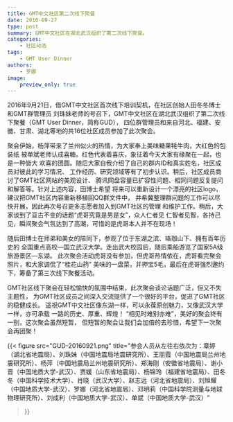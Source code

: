 ```yaml
---
title: GMT中文社区第二次线下聚餐
date: 2016-09-27
type: post
summary: GMT中文社区在湖北武汉组织了第二次线下聚餐。
categories:
    - 社区动态
tags:
    - GMT User Dinner
authors:
    - 罗娜
image:
    preview_only: true
---
```


2016年9月21日，借GMT中文社区首次线下培训契机，在社区创始人田冬冬博士和GMT群管理员
刘珠妹老师的号召下，GMT中文社区在湖北武汉组织了第二次线下聚餐（GMT User Dinner，简称GUD），
四位群管理员和来自河北、福建、安徽、甘肃、湖北等地的共16位社区成员参加了此次聚会。

聚会伊始，杨萍带来了兰州似火的热情，为大家奉上美味糖果牦牛肉，大红色的包装纸
被单斌老师认成喜糖。红色代表着喜庆，象征着今天大家有缘聚在一起，也是一种皆大
欢喜的团圆。随后大家自我介绍了自己的群内ID和真实姓名，社区成员对彼此的学习情况、
工作经历、研究领域等有了初步认识。稍后，社区成员商讨了GMT社区网站的美观设计、
腾讯网盘容量已扩容性问题、相同问题反复提问和解答等。针对上述内容，田博士希望
将来可以重新设计一个漂亮的社区logo，建议把GMT社区内容重新移植回QQ群文件中，
并希冀整理群问题的工作可以尽快开展，因此再次号召更多志愿者加入到GMT社区的管理
和维护工作。稍后，大家谈到了亘古不变的话题“虎哥究竟是男是女”，众人仁者见
仁智者见智，各持己见，瞬间聚会气氛达到了高潮，可惜的是虎哥本人并不在现场！

随后田博士在师弟和美女的陪同下，参观了位于东湖之滨、珞珈山下、拥有百年历史的
全国重点高校—国立武汉大学。走出武大校园后，随后乘船游览了国家5A级旅游景区—东湖。
此次聚会活动虎哥没有参加，但虎哥热情依在，虎哥看完聚会照片，和大家调侃了“桂花山药”
美味的一盘菜，并押宝5毛，最后在虎哥强烈邀约下，筹备了第三次线下聚餐活动。

GMT社区线下聚会在轻松愉快的氛围中结束，此次聚会谈论话题广泛，但又不失主题性，
为GMT社区成员之间深入交流提供了一个很好的平台，促进了GMT社区的稳健成长。
遥祝GMT中文社区像东湖一样，可以永葆原创魅力，又像武汉大学一样，亦可承载
一路的历史、厚重、辉煌！ “相见时难别亦难”，美好的聚会终有一别，这次聚会虽然短暂，
但短暂的聚会让我们会加倍的去珍惜，希望下一次聚会再团聚！

{{< figure
    src="GUD-20160921.png"
    title="参会人员从左往右依次为：章婷（湖北省地震局）、刘珠妹（中国地震局地震研究所）、王丽霞（中国地震局兰州地震研究所）、杨萍（中国地震局兰州地震研究所）、郑海刚（安徽省地震局）、谢小晋（中国地质大学-武汉）、贾媛（山东省地震局）、杨锦玲（福建省地震局）、田冬冬（中国科学技术大学）、肖晓（武汉大学）、赵志远（河北省地震局）、刘旭耀（中国地质大学-武汉）、罗娜（河北省地震局）、邓明莉（中国科学院测量与地球物理研究所）、刘成利（中国地质大学-武汉）、单斌（中国地质大学-武汉）"
>}}
